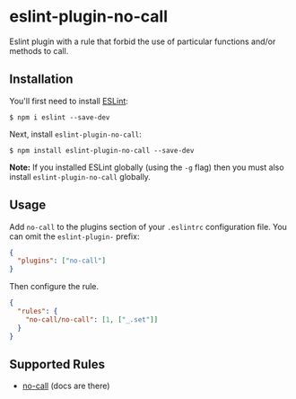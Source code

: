 # eslint-plugin-no-call

Eslint plugin with a rule that forbid the use of particular functions and/or methods to call.

## Installation

You'll first need to install [ESLint](http://eslint.org):

```
$ npm i eslint --save-dev
```

Next, install `eslint-plugin-no-call`:

```
$ npm install eslint-plugin-no-call --save-dev
```

**Note:** If you installed ESLint globally (using the `-g` flag) then you must also install `eslint-plugin-no-call` globally.

## Usage

Add `no-call` to the plugins section of your `.eslintrc` configuration file. You can omit the `eslint-plugin-` prefix:

```json
{
  "plugins": ["no-call"]
}
```

Then configure the rule.

```json
{
  "rules": {
    "no-call/no-call": [1, ["_.set"]]
  }
}
```

## Supported Rules

* [no-call](https://github.com/igat64/eslint-plugin-no-call/blob/master/docs/rules/no-call.md) (docs are there)
